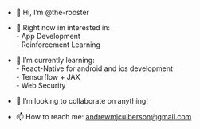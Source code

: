 - 👋 Hi, I’m @the-rooster

- 👀 Right now im interested in:</br>
      - App Development<br/>
      - Reinforcement Learning <br/>
      
- 🌱 I’m currently learning:</br>
      -  React-Native for android and ios development</br>
      -  Tensorflow + JAX</br>
      -  Web Security</br>
      
- 💞️ I’m looking to collaborate on anything!

- 📫 How to reach me: andrewmjculberson@gmail.com

